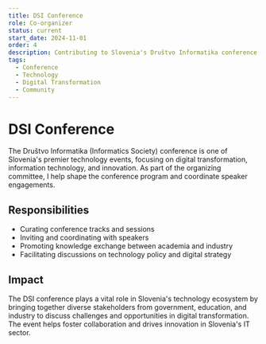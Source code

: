 ```yaml
---
title: DSI Conference
role: Co-organizer
status: current
start_date: 2024-11-01
order: 4
description: Contributing to Slovenia's Društvo Informatika conference organization, bringing together professionals, academics, and policy makers to discuss digital transformation and technological innovation.
tags:
  - Conference
  - Technology
  - Digital Transformation
  - Community
---
```


# DSI Conference

The Društvo Informatika (Informatics Society) conference is one of Slovenia's premier technology events, focusing on digital transformation, information technology, and innovation. As part of the organizing committee, I help shape the conference program and coordinate speaker engagements.

## Responsibilities

- Curating conference tracks and sessions
- Inviting and coordinating with speakers
- Promoting knowledge exchange between academia and industry
- Facilitating discussions on technology policy and digital strategy

## Impact

The DSI conference plays a vital role in Slovenia's technology ecosystem by bringing together diverse stakeholders from government, education, and industry to discuss challenges and opportunities in digital transformation. The event helps foster collaboration and drives innovation in Slovenia's IT sector. 